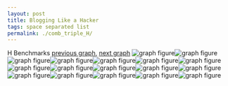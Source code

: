 ```yaml
---
layout: post
title: Blogging Like a Hacker
tags: space separated list
permalink: ./comb_triple_H/
---
```


H Benchmarks
[previous graph](./comb_triple_FLOYD/), [next graph](./comb_triple_JSOND/)
<img src="./images/triple/H/H-AVL_box.png" alt="graph figure"><img src="./images/triple/H/H-A_box.png" alt="graph figure"><img src="./images/triple/H/H-CYPHERD_box.png" alt="graph figure"><img src="./images/triple/H/H-EGG_box.png" alt="graph figure"><img src="./images/triple/H/H-FACE_box.png" alt="graph figure"><img src="./images/triple/H/H-FLOYD_box.png" alt="graph figure"><img src="./images/triple/H/H-F_box.png" alt="graph figure"><img src="./images/triple/H/H-H_box.png" alt="graph figure"><img src="./images/triple/H/H-JSOND_box.png" alt="graph figure"><img src="./images/triple/H/H-K_box.png" alt="graph figure"><img src="./images/triple/H/H-O_box.png" alt="graph figure"><img src="./images/triple/H/H-PDFD_box.png" alt="graph figure"><img src="./images/triple/H/H-RB_box.png" alt="graph figure"><img src="./images/triple/H/H-ROD_box.png" alt="graph figure"><img src="./images/triple/H/H-SMATRIX_box.png" alt="graph figure"><img src="./images/triple/H/H-SORTD_box.png" alt="graph figure"><img src="./images/triple/H/H-ZB_box.png" alt="graph figure">